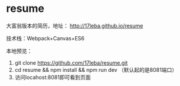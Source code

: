 # resume

大富翁版本的简历，地址：
http://17leba.github.io/resume

技术栈：Webpack+Canvas+ES6

本地预览：
1. git clone https://github.com/17leba/resume.git
2. cd resume && npm install && npm run dev （默认起的是8081端口）
3. 访问locahost:8081即可看到页面

